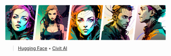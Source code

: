 <img src=".github/hero.png" width="850" height="auto">

> [Hugging Face](https://huggingface.co/sergejcodes) • [Civit AI](https://civitai.com/user/sergejcodes)
